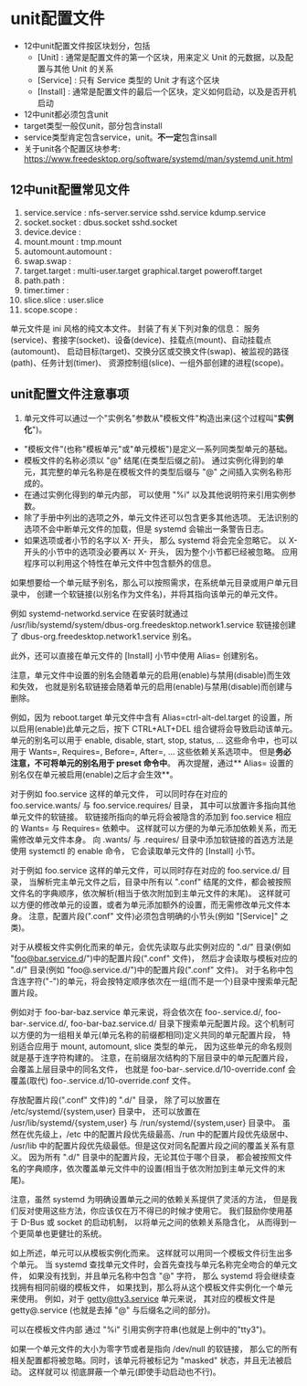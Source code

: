 # unit配置文件

* 12中unit配置文件按区块划分，包括
  - [Unit] : 通常是配置文件的第一个区块，用来定义 Unit 的元数据，以及配置与其他 Unit 的关系
  - [Service] : 只有 Service 类型的 Unit 才有这个区块
  - [Install] : 通常是配置文件的最后一个区块，定义如何启动，以及是否开机启动
* 12中unit都必须包含unit
* target类型一般仅unit，部分包含install
* service类型肯定包含service，unit。**不一定**包含insall
* 关于unit各个配置区块参考: <https://www.freedesktop.org/software/systemd/man/systemd.unit.html>


## 12中unit配置常见文件

1. service.service : nfs-server.service sshd.service kdump.service
2. socket.socket : dbus.socket sshd.socket
3. device.device :
4. mount.mount : tmp.mount
5. automount.automount :
6. swap.swap :
7. target.target : multi-user.target  graphical.target  poweroff.target
8. path.path :
9. timer.timer :
10. slice.slice : user.slice
11. scope.scope :


单元文件是 ini 风格的纯文本文件。 封装了有关下列对象的信息： 服务(service)、套接字(socket)、设备(device)、挂载点(mount)、自动挂载点(automount)、 启动目标(target)、交换分区或交换文件(swap)、被监视的路径(path)、任务计划(timer)、 资源控制组(slice)、一组外部创建的进程(scope)。

## unit配置文件注意事项

1. 单元文件可以通过一个"实例名"参数从"模板文件"构造出来(这个过程叫"**实例化**")。

* "模板文件"(也称"模板单元"或"单元模板")是定义一系列同类型单元的基础。
* 模板文件的名称必须以 "@" 结尾(在类型后缀之前)。 通过实例化得到的单元，其完整的单元名称是在模板文件的类型后缀与 "@" 之间插入实例名称形成的。
* 在通过实例化得到的单元内部， 可以使用 "%i" 以及其他说明符来引用实例参数。
* 除了手册中列出的选项之外，单元文件还可以包含更多其他选项。 无法识别的选项不会中断单元文件的加载，但是 systemd 会输出一条警告日志。
* 如果选项或者小节的名字以 X- 开头， 那么 systemd 将会完全忽略它。 以 X- 开头的小节中的选项没必要再以 X- 开头， 因为整个小节都已经被忽略。 应用程序可以利用这个特性在单元文件中包含额外的信息。

如果想要给一个单元赋予别名，那么可以按照需求，在系统单元目录或用户单元目录中， 创建一个软链接(以别名作为文件名)，并将其指向该单元的单元文件。

例如 systemd-networkd.service 在安装时就通过 /usr/lib/systemd/system/dbus-org.freedesktop.network1.service 软链接创建了 dbus-org.freedesktop.network1.service 别名。

此外，还可以直接在单元文件的 [Install] 小节中使用 Alias= 创建别名。

注意，单元文件中设置的别名会随着单元的启用(enable)与禁用(disable)而生效和失效， 也就是别名软链接会随着单元的启用(enable)与禁用(disable)而创建与删除。

例如，因为 reboot.target 单元文件中含有 Alias=ctrl-alt-del.target 的设置，所以启用(enable)此单元之后，按下 CTRL+ALT+DEL 组合键将会导致启动该单元。单元的别名可以用于 enable, disable, start, stop, status, … 这些命令中，也可以用于 Wants=, Requires=, Before=, After=, … 这些依赖关系选项中。 但是**务必注意，不可将单元的别名用于 preset 命令中**。 再次提醒，通过** Alias= 设置的别名仅在单元被启用(enable)之后才会生效**。

对于例如 foo.service 这样的单元文件， 可以同时存在对应的 foo.service.wants/ 与 foo.service.requires/ 目录， 其中可以放置许多指向其他单元文件的软链接。 软链接所指向的单元将会被隐含的添加到 foo.service 相应的 Wants= 与 Requires= 依赖中。 这样就可以方便的为单元添加依赖关系，而无需修改单元文件本身。 向 .wants/ 与 .requires/ 目录中添加软链接的首选方法是使用 systemctl 的 enable 命令， 它会读取单元文件的 [Install] 小节。

对于例如 foo.service 这样的单元文件，可以同时存在对应的 foo.service.d/ 目录， 当解析完主单元文件之后，目录中所有以 ".conf" 结尾的文件，都会被按照文件名的字典顺序，依次解析(相当于依次附加到主单元文件的末尾)。 这样就可以方便的修改单元的设置，或者为单元添加额外的设置，而无需修改单元文件本身。 注意，配置片段(".conf" 文件)必须包含明确的小节头(例如 "[Service]" 之类)。

对于从模板文件实例化而来的单元，会优先读取与此实例对应的 ".d/" 目录(例如 "foo@bar.service.d/")中的配置片段(".conf" 文件)， 然后才会读取与模板对应的 ".d/" 目录(例如 "foo@.service.d/")中的配置片段(".conf" 文件)。 对于名称中包含连字符("-")的单元，将会按特定顺序依次在一组(而不是一个)目录中搜索单元配置片段。

例如对于 foo-bar-baz.service 单元来说，将会依次在 foo-.service.d/, foo-bar-.service.d/, foo-bar-baz.service.d/ 目录下搜索单元配置片段。这个机制可以方便的为一组相关单元(单元名称的前缀都相同)定义共同的单元配置片段， 特别适合应用于 mount, automount, slice 类型的单元， 因为这些单元的命名规则就是基于连字符构建的。 注意，在前缀层次结构的下层目录中的单元配置片段，会覆盖上层目录中的同名文件， 也就是 foo-bar-.service.d/10-override.conf 会覆盖(取代) foo-.service.d/10-override.conf 文件。

存放配置片段(".conf" 文件)的 ".d/" 目录， 除了可以放置在 /etc/systemd/{system,user} 目录中， 还可以放置在 /usr/lib/systemd/{system,user} 与 /run/systemd/{system,user} 目录中。 虽然在优先级上，/etc 中的配置片段优先级最高、/run 中的配置片段优先级居中、 /usr/lib 中的配置片段优先级最低。但是这仅对同名配置片段之间的覆盖关系有意义。 因为所有 ".d/" 目录中的配置片段，无论其位于哪个目录， 都会被按照文件名的字典顺序，依次覆盖单元文件中的设置(相当于依次附加到主单元文件的末尾)。

注意，虽然 systemd 为明确设置单元之间的依赖关系提供了灵活的方法， 但是我们反对使用这些方法，你应该仅在万不得已的时候才使用它。 我们鼓励你使用基于 D-Bus 或 socket 的启动机制， 以将单元之间的依赖关系隐含化， 从而得到一个更简单也更健壮的系统。

如上所述，单元可以从模板实例化而来。 这样就可以用同一个模板文件衍生出多个单元。 当 systemd 查找单元文件时，会首先查找与单元名称完全吻合的单元文件， 如果没有找到，并且单元名称中包含 "@" 字符， 那么 systemd 将会继续查找拥有相同前缀的模板文件， 如果找到，那么将从这个模板文件实例化一个单元来使用。 例如，对于 getty@tty3.service 单元来说， 其对应的模板文件是 getty@.service (也就是去掉 "@" 与后缀名之间的部分)。

可以在模板文件内部 通过 "%i" 引用实例字符串(也就是上例中的"tty3")。

如果一个单元文件的大小为零字节或者是指向 /dev/null 的软链接， 那么它的所有相关配置都将被忽略。同时，该单元将被标记为 "masked" 状态，并且无法被启动。 这样就可以 彻底屏蔽一个单元(即使手动启动也不行)。
